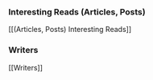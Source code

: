
### Interesting Reads (Articles, Posts)
[[(Articles, Posts) Interesting Reads]]

### Writers
[[Writers]]
